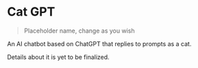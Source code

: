 # Cat GPT

> Placeholder name, change as you wish

An AI chatbot based on ChatGPT that replies to prompts as a cat.

Details about it is yet to be finalized.
